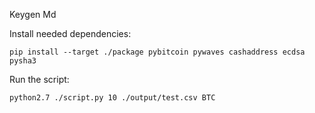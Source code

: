 Keygen Md

Install needed dependencies:

    pip install --target ./package pybitcoin pywaves cashaddress ecdsa pysha3

Run the script:

    python2.7 ./script.py 10 ./output/test.csv BTC  
